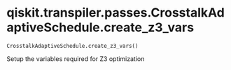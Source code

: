 # qiskit.transpiler.passes.CrosstalkAdaptiveSchedule.create\_z3\_vars

`CrosstalkAdaptiveSchedule.create_z3_vars()`

Setup the variables required for Z3 optimization
